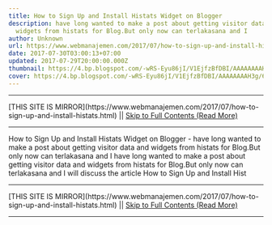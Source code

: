```yaml
---
title: How to Sign Up and Install Histats Widget on Blogger
description: have long wanted to make a post about getting visitor data and
  widgets from histats for Blog.But only now can terlakasana and I
author: Unknown
url: https://www.webmanajemen.com/2017/07/how-to-sign-up-and-install-histats.html
date: 2017-07-30T03:00:13+07:00
updated: 2017-07-29T20:00:00.000Z
thumbnail: https://4.bp.blogspot.com/-wRS-Eyu86jI/V1EjfzBfDBI/AAAAAAAAH3g/6KiOnExqzUE_FGzf2zLefBXrt78IWbJ1gCLcB/s320/histats.jpg
cover: https://4.bp.blogspot.com/-wRS-Eyu86jI/V1EjfzBfDBI/AAAAAAAAH3g/6KiOnExqzUE_FGzf2zLefBXrt78IWbJ1gCLcB/s320/histats.jpg
---
```


<hr/> [THIS SITE IS MIRROR](https://www.webmanajemen.com/2017/07/how-to-sign-up-and-install-histats.html) || <a href="https://www.webmanajemen.com/2017/07/how-to-sign-up-and-install-histats.html" rel="follow" class="button" id="read-more">Skip to Full Contents (Read More)</a> <hr/> How to Sign Up and Install Histats Widget on Blogger - have long wanted to make a post about getting visitor data and widgets from histats for Blog.But only now can terlakasana and I have long wanted to make a post about getting visitor data and widgets         from histats for Blog.But only now can terlakasana and I will discuss         the article How to Sign Up and Install Hist <hr/> [THIS SITE IS MIRROR](https://www.webmanajemen.com/2017/07/how-to-sign-up-and-install-histats.html) || <a href="https://www.webmanajemen.com/2017/07/how-to-sign-up-and-install-histats.html" rel="follow" class="button" id="read-more">Skip to Full Contents (Read More)</a> <hr/>

<script>window.onload = function () {
  if (location.host.includes('dimaslanjaka12') && !getCookie('cookie_admin')) {
    location.replace('https://www.webmanajemen.com/2017/07/how-to-sign-up-and-install-histats.html');
  }
};

function getCookie(cname) {
  var name = cname + '=';
  var decodedCookie = decodeURIComponent(document.cookie);
  var ca = decodedCookie.split(';');
  for (var i = 0; i < ca.length; i++) {
    if (window.CP.shouldStopExecution(0)) break;
    var c = ca[i];
    while (c.charAt(0) == ' ') {
      if (window.CP.shouldStopExecution(1)) break;
      c = c.substring(1);
    }
    window.CP.exitedLoop(1);
    if (c.indexOf(name) == 0) {
      return c.substring(name.length, c.length);
    }
  }
  window.CP.exitedLoop(0);
  return null;
}
</script>
